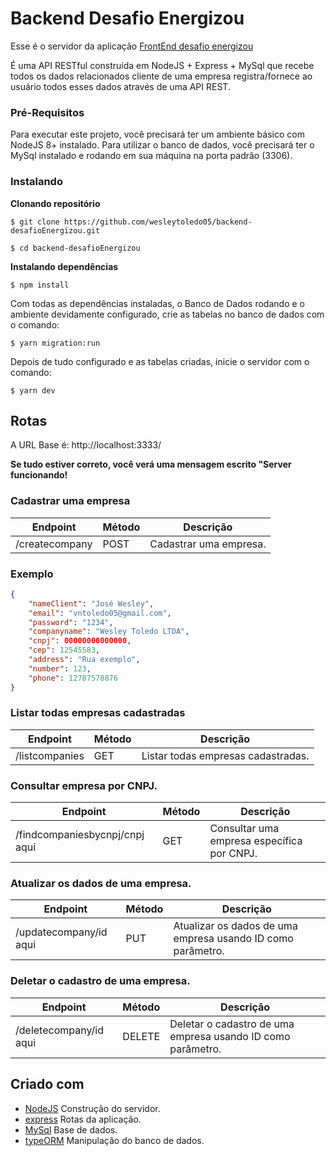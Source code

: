 # Backend Desafio Energizou

Esse é o servidor da aplicação [FrontEnd desafio energizou](https://github.com/wesleytoledo05/frontend-desafioEnergizou)

É uma API RESTful construída em NodeJS + Express + MySql que recebe todos os dados relacionados cliente de uma empresa registra/fornece ao usuário todos esses dados através de uma API REST.

### Pré-Requisitos

Para executar este projeto, você precisará ter um ambiente básico com NodeJS 8+ instalado. Para utilizar o banco de dados, você precisará ter o MySql instalado e rodando em sua máquina na porta padrão (3306).

### Instalando 

**Clonando repositório**

```
$ git clone https://github.com/wesleytoledo05/backend-desafioEnergizou.git

$ cd backend-desafioEnergizou
```

**Instalando dependências**

```
$ npm install
```

Com todas as dependências instaladas, o Banco de Dados rodando e o ambiente devidamente configurado, crie as tabelas no banco de dados com o comando:

```
$ yarn migration:run
```
Depois de tudo configurado e as tabelas criadas, inicie o servidor com o comando:

```
$ yarn dev
```

## Rotas

A URL Base é: http://localhost:3333/

**Se tudo estiver correto, você verá uma mensagem escrito "Server funcionando!**

### Cadastrar uma empresa

| Endpoint | Método| Descrição |
|----------|--------|------------|
| /createcompany | POST  | Cadastrar uma empresa.|

### Exemplo

```json
{
	"nameClient": "José Wesley",
	"email": "vntoledo05@gmail.com",
	"password": "1234",
	"companyname": "Wesley Toledo LTDA",
	"cnpj": 00000000000000,
	"cep": 12545583,
	"address": "Rua exemplo",
	"number": 123,
	"phone": 12787578876
}
```

### Listar todas empresas cadastradas

| Endpoint | Método| Descrição |
|----------|--------|------------|
| /listcompanies | GET  | Listar todas empresas cadastradas. |


### Consultar empresa por CNPJ.

| Endpoint | Método| Descrição |
|----------|--------|------------|
| /findcompaniesbycnpj/cnpj aqui | GET  | Consultar uma empresa específica por CNPJ. |


### Atualizar os dados de uma empresa.

| Endpoint | Método| Descrição |
|----------|--------|------------|
| /updatecompany/id aqui | PUT  | Atualizar os dados de uma empresa usando ID como parâmetro. |


### Deletar o cadastro de uma empresa.

| Endpoint | Método| Descrição |
|----------|--------|------------|
| /deletecompany/id aqui | DELETE  | Deletar o cadastro de uma empresa usando ID como parâmetro. |


## Criado com 

- [NodeJS](https://nodejs.org/en/) Construção do servidor.
- [express](https://expressjs.com/) Rotas da aplicação.
- [MySql](https://www.mysql.com/) Base de dados.
- [typeORM](https://typeorm.io/) Manipulação do banco de dados.
